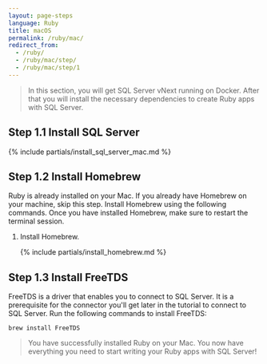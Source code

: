 ```yaml
---
layout: page-steps
language: Ruby
title: macOS
permalink: /ruby/mac/
redirect_from:
  - /ruby/
  - /ruby/mac/step/
  - /ruby/mac/step/1
---
```


> In this section, you will get SQL Server vNext running on Docker. After that you will install the necessary dependencies to create Ruby apps with SQL Server.

## Step 1.1 Install SQL Server

{% include partials/install_sql_server_mac.md %}

## Step 1.2 Install Homebrew 

Ruby is already installed on your Mac. If you already have Homebrew on your machine, skip this step. Install Homebrew using the following commands. Once you have installed Homebrew, make sure to restart the terminal session.

1. Install Homebrew.

    {% include partials/install_homebrew.md %}

## Step 1.3 Install FreeTDS
FreeTDS is a driver that enables you to connect to SQL Server. It is a prerequisite for the connector you'll get later in the tutorial to connect to SQL Server. Run the following commands to install FreeTDS:

```terminal
brew install FreeTDS
```
> You have successfully installed Ruby on your Mac. You now have everything you need to start writing your Ruby apps with SQL Server!

